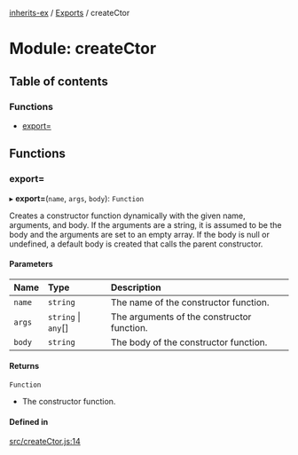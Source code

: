 [inherits-ex](../README.md) / [Exports](../modules.md) / createCtor

# Module: createCtor

## Table of contents

### Functions

- [export&#x3D;](createCtor.md#export&#x3D;)

## Functions

### export&#x3D;

▸ **export=**(`name`, `args`, `body`): `Function`

Creates a constructor function dynamically with the given name, arguments, and body.
If the arguments are a string, it is assumed to be the body and the arguments are set to an empty array.
If the body is null or undefined, a default body is created that calls the parent constructor.

#### Parameters

| Name | Type | Description |
| :------ | :------ | :------ |
| `name` | `string` | The name of the constructor function. |
| `args` | `string` \| `any`[] | The arguments of the constructor function. |
| `body` | `string` | The body of the constructor function. |

#### Returns

`Function`

- The constructor function.

#### Defined in

[src/createCtor.js:14](https://github.com/snowyu/inherits-ex.js/blob/3460e26/src/createCtor.js#L14)
